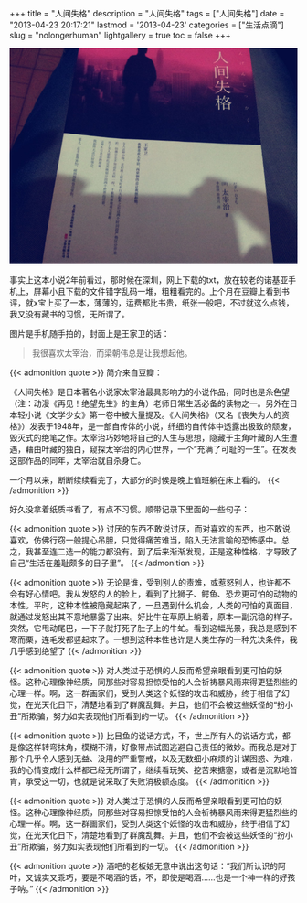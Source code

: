 +++
title = "人间失格"
description = "人间失格"
tags = ["人间失格"]
date = "2013-04-23 20:17:21"
lastmod = '2013-04-23'
categories = ["生活点滴"]
slug = "nolongerhuman"
lightgallery = true
toc = false
+++

![人间失格](2693143277.jpg "人间失格")


事实上这本小说2年前看过，那时候在深圳，网上下载的txt，放在较老的诺基亚手机上，屏幕小且下载的文件错字乱码一堆，粗粗看完的。上个月在豆瓣上看到书评，就x宝上买了一本，薄薄的，运费都比书贵，纸张一般吧，不过就这么点钱，我又没有藏书的习惯，无所谓了。

图片是手机随手拍的，封面上是王家卫的话：

> 我很喜欢太宰治，而梁朝伟总是让我想起他。

{{< admonition quote >}}
简介来自豆瓣：

《人间失格》是日本著名小说家太宰治最具影响力的小说作品，同时也是糸色望（注：动漫《再见！绝望先生》的主角）老师日常生活必备的读物之一。另外在日本轻小说《文学少女》第一卷中被大量提及。《人间失格》（又名《丧失为人的资格》）发表于1948年，是一部自传体的小说，纤细的自传体中透露出极致的颓废，毁灭式的绝笔之作。太宰治巧妙地将自己的人生与思想，隐藏于主角叶藏的人生遭遇，藉由叶藏的独白，窥探太宰治的内心世界，一个“充满了可耻的一生”。在发表这部作品的同年，太宰治就自杀身亡。

一个月以来，断断续续看完了，大部分的时候是晚上值班躺在床上看的。
{{< /admonition >}}

好久没拿着纸质书看了，有点不习惯。顺带记录下里面的一些句子：

{{< admonition quote >}}
讨厌的东西不敢说讨厌，而对喜欢的东西，也不敢说喜欢，仿佛行窃一般提心吊胆，只觉得痛苦难当，陷入无法言喻的恐怖感中。总之，我甚至连二选一的能力都没有。到了后来渐渐发现，正是这种性格，才导致了自己“生活在羞耻颇多的日子里”。
{{< /admonition >}}

{{< admonition quote >}}
无论是谁，受到别人的责难，或惹怒别人，也许都不会有好心情吧。我从发怒的人的脸上，看到了比狮子、鳄鱼、恐龙更可怕的动物的本性。平时，这种本性被隐藏起来了，一旦遇到什么机会，人类的可怕的真面目，就通过发怒出其不意地暴露了出来。好比牛在草原上躺着，原本一副沉稳的样子。突然，它甩动尾巴，一下子就打死了肚子上的牛虻。看到这幅光景，我总是感到不寒而栗，连毛发都竖起来了。一想到这种本性也许是人类生存的一种先决条件，我几乎感到绝望了
{{< /admonition >}}

{{< admonition quote >}}
对人类过于恐惧的人反而希望亲眼看到更可怕的妖怪。这种心理像神经质，同那些对容易担惊受怕的人会祈祷暴风雨来得更猛烈些的心理一样。啊，这一群画家们，受到人类这个妖怪的攻击和威胁，终于相信了幻觉，在光天化日下，清楚地看到了群魔乱舞。并且，他们不会被这些妖怪的“扮小丑”所欺骗，努力如实表现他们所看到的一切。
{{< /admonition >}}


{{< admonition quote >}}
比目鱼的说话方式，不，世上所有人的说话方式，都是像这样转弯抹角，模糊不清，好像带点试图逃避自己责任的微妙。而我总是对于那个几乎令人感到无益、没用的严重警戒，以及无数细小麻烦的计谋困惑、为难，我的心情变成什么样都已经无所谓了，继续看玩笑、挖苦来搪塞，或者是沉默地首肯，承受这一切，也就是说采取了失败消极额态度。
{{< /admonition >}}

{{< admonition quote >}}
对人类过于恐惧的人反而希望亲眼看到更可怕的妖怪。这种心理像神经质，同那些对容易担惊受怕的人会祈祷暴风雨来得更猛烈些的心理一样。啊，这一群画家们，受到人类这个妖怪的攻击和威胁，终于相信了幻觉，在光天化日下，清楚地看到了群魔乱舞。并且，他们不会被这些妖怪的“扮小丑”所欺骗，努力如实表现他们所看到的一切。
{{< /admonition >}}

{{< admonition quote >}}
酒吧的老板娘无意中说出这句话：“我们所认识的阿叶，又诚实又乖巧，要是不喝酒的话，不，即使是喝酒……也是一个神一样的好孩子呐。”
{{< /admonition >}}




